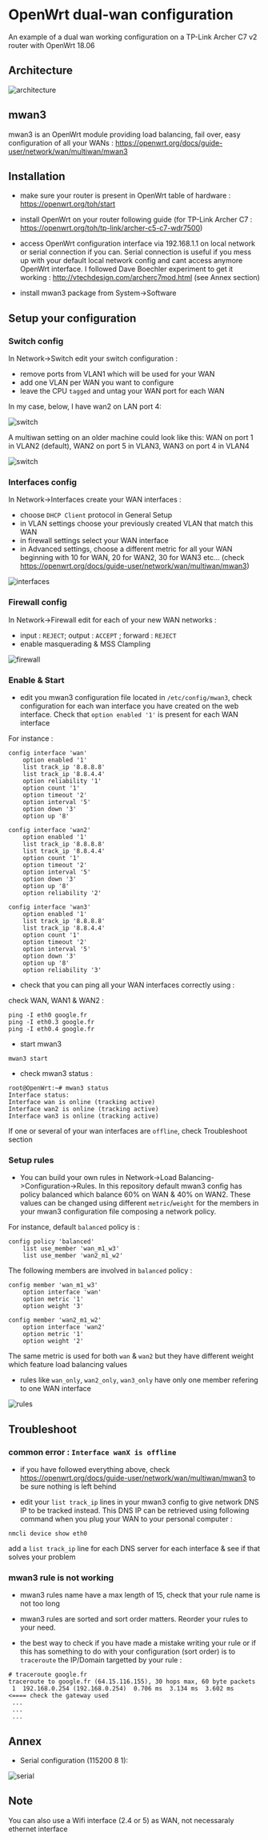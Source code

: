 # OpenWrt dual-wan configuration

An example of a dual wan working configuration on a TP-Link Archer C7 v2 router with OpenWrt 18.06 

## Architecture

![architecture](img/mwan_architecture.png)

## mwan3

mwan3 is an OpenWrt module providing load balancing, fail over, easy configuration of all your WANs : https://openwrt.org/docs/guide-user/network/wan/multiwan/mwan3

## Installation

* make sure your router is present in OpenWrt table of hardware : https://openwrt.org/toh/start

* install OpenWrt on your router following guide (for TP-Link Archer C7 : https://openwrt.org/toh/tp-link/archer-c5-c7-wdr7500)

* access OpenWrt configuration interface via 192.168.1.1 on local network or serial connection if you can. Serial connection is useful if you mess up with your default local network config and cant access anymore OpenWrt interface. I followed Dave Boechler experiment to get it working : http://vtechdesign.com/archerc7mod.html (see Annex section)

* install mwan3 package from System->Software

## Setup your configuration

### Switch config

In Network->Switch edit your switch configuration :

* remove ports from VLAN1 which will be used for your WAN
* add one VLAN per WAN you want to configure
* leave the CPU `tagged` and untag your WAN port for each WAN  

In my case, below, I have wan2 on LAN port 4:

![switch](img/vlan.png)

A multiwan setting on an older machine could look like this: WAN on port 1 in VLAN2 (default), WAN2 on port 5 in VLAN3, WAN3 on port 4 in VLAN4

![switch](img/switch.png)

### Interfaces config

In Network->Interfaces create your WAN interfaces :

* choose `DHCP Client` protocol in General Setup 
* in VLAN settings choose your previously created VLAN that match this WAN
* in firewall settings select your WAN interface
* in Advanced settings, choose a different metric for all your WAN beginning with 10 for WAN, 20 for WAN2, 30 for WAN3 etc... (check https://openwrt.org/docs/guide-user/network/wan/multiwan/mwan3)

![interfaces](img/interfaces.png)

### Firewall config

In Network->Firewall edit for each of your new WAN networks :

* input : `REJECT`; output : `ACCEPT` ; forward : `REJECT`
* enable masquerading & MSS Clampling

![firewall](img/firewall.png)

### Enable & Start

* edit you mwan3 configuration file located in `/etc/config/mwan3`, check configuration for each wan interface you have created on the web interface. Check that `option enabled '1'` is present for each WAN interface

For instance : 
```
config interface 'wan'
	option enabled '1'
	list track_ip '8.8.8.8'
	list track_ip '8.8.4.4'
	option reliability '1'
	option count '1'
	option timeout '2'
	option interval '5'
	option down '3'
	option up '8'

config interface 'wan2'
	option enabled '1'
	list track_ip '8.8.8.8'
	list track_ip '8.8.4.4'
	option count '1'
	option timeout '2'
	option interval '5'
	option down '3'
	option up '8'
	option reliability '2'

config interface 'wan3'
	option enabled '1'
	list track_ip '8.8.8.8'
	list track_ip '8.8.4.4'
	option count '1'
	option timeout '2'
	option interval '5'
	option down '3'
	option up '8'
	option reliability '3'
```

* check that you can ping all your WAN interfaces correctly using : 

check WAN, WAN1 & WAN2 :  
```
ping -I eth0 google.fr
ping -I eth0.3 google.fr
ping -I eth0.4 google.fr
```

* start mwan3

```
mwan3 start
```

* check mwan3 status :

```
root@OpenWrt:~# mwan3 status
Interface status:
Interface wan is online (tracking active)
Interface wan2 is online (tracking active)
Interface wan3 is online (tracking active)
```

If one or several of your wan interfaces are `offline`, check Troubleshoot section

### Setup rules

* You can build your own rules in Network->Load Balancing->Configuration->Rules. In this repository default mwan3 config has policy balanced which balance 60% on WAN & 40% on WAN2. These values can be changed using different `metric`/`weight` for the members in your mwan3 configuration file composing a network policy.

For instance, default `balanced` policy is : 

```
config policy 'balanced'
	list use_member 'wan_m1_w3'
	list use_member 'wan2_m1_w2'
```

The following members are involved in `balanced` policy : 

```
config member 'wan_m1_w3'
	option interface 'wan'
	option metric '1'
	option weight '3'

config member 'wan2_m1_w2'
	option interface 'wan2'
	option metric '1'
	option weight '2'
```

The same metric is used for both `wan` & `wan2` but they have different weight which feature load balancing values

* rules like `wan_only`, `wan2_only`, `wan3_only` have only one member refering to one WAN interface

![rules](img/rules.png)

## Troubleshoot

### common error : `Interface wanX is offline`

* if you have followed everything above, check https://openwrt.org/docs/guide-user/network/wan/multiwan/mwan3 to be sure nothing is left behind

* edit your `list track_ip` lines in your mwan3 config to give network DNS IP to be tracked instead. This DNS IP can be retrieved using following command when you plug your WAN to your personal computer : 

```
nmcli device show eth0
```
add a `list track_ip` line for each DNS server for each interface & see if that solves your problem

### mwan3 rule is not working

* mwan3 rules name have a max length of 15, check that your rule name is not too long

* mwan3 rules are sorted and sort order matters. Reorder your rules to your need.

* the best way to check if you have made a mistake writing your rule or if this has something to do with your configuration (sort order) is to `traceroute` the IP/Domain targetted by your rule :

```
# traceroute google.fr
traceroute to google.fr (64.15.116.155), 30 hops max, 60 byte packets
 1  192.168.0.254 (192.168.0.254)  0.706 ms  3.134 ms  3.602 ms         <==== check the gateway used
 ...
 ...
 ...
```

## Annex

* Serial configuration (115200 8 1):

![serial](img/serial.png)

## Note

You can also use a Wifi interface (2.4 or 5) as WAN, not necessaraly ethernet interface
